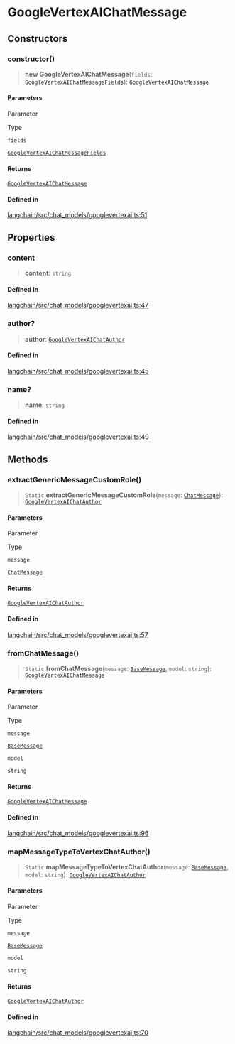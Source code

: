 GoogleVertexAIChatMessage
=========================

Constructors[](#constructors "Direct link to Constructors")
------------------------------------------------------------

### constructor()[](#constructor "Direct link to constructor()")

> **new GoogleVertexAIChatMessage**(`fields`: [`GoogleVertexAIChatMessageFields`](/docs/api/chat_models_googlevertexai/types/GoogleVertexAIChatMessageFields)): [`GoogleVertexAIChatMessage`](/docs/api/chat_models_googlevertexai/classes/GoogleVertexAIChatMessage)

#### Parameters[](#parameters "Direct link to Parameters")

Parameter

Type

`fields`

[`GoogleVertexAIChatMessageFields`](/docs/api/chat_models_googlevertexai/types/GoogleVertexAIChatMessageFields)

#### Returns[](#returns "Direct link to Returns")

[`GoogleVertexAIChatMessage`](/docs/api/chat_models_googlevertexai/classes/GoogleVertexAIChatMessage)

#### Defined in[](#defined-in "Direct link to Defined in")

[langchain/src/chat\_models/googlevertexai.ts:51](https://github.com/hwchase17/langchainjs/blob/1c1274d/langchain/src/chat_models/googlevertexai.ts#L51)

Properties[](#properties "Direct link to Properties")
------------------------------------------------------

### content[](#content "Direct link to content")

> **content**: `string`

#### Defined in[](#defined-in-1 "Direct link to Defined in")

[langchain/src/chat\_models/googlevertexai.ts:47](https://github.com/hwchase17/langchainjs/blob/1c1274d/langchain/src/chat_models/googlevertexai.ts#L47)

### author?[](#author "Direct link to author?")

> **author**: [`GoogleVertexAIChatAuthor`](/docs/api/chat_models_googlevertexai/types/GoogleVertexAIChatAuthor)

#### Defined in[](#defined-in-2 "Direct link to Defined in")

[langchain/src/chat\_models/googlevertexai.ts:45](https://github.com/hwchase17/langchainjs/blob/1c1274d/langchain/src/chat_models/googlevertexai.ts#L45)

### name?[](#name "Direct link to name?")

> **name**: `string`

#### Defined in[](#defined-in-3 "Direct link to Defined in")

[langchain/src/chat\_models/googlevertexai.ts:49](https://github.com/hwchase17/langchainjs/blob/1c1274d/langchain/src/chat_models/googlevertexai.ts#L49)

Methods[](#methods "Direct link to Methods")
---------------------------------------------

### extractGenericMessageCustomRole()[](#extractgenericmessagecustomrole "Direct link to extractGenericMessageCustomRole()")

> `Static` **extractGenericMessageCustomRole**(`message`: [`ChatMessage`](/docs/api/schema/classes/ChatMessage)): [`GoogleVertexAIChatAuthor`](/docs/api/chat_models_googlevertexai/types/GoogleVertexAIChatAuthor)

#### Parameters[](#parameters-1 "Direct link to Parameters")

Parameter

Type

`message`

[`ChatMessage`](/docs/api/schema/classes/ChatMessage)

#### Returns[](#returns-1 "Direct link to Returns")

[`GoogleVertexAIChatAuthor`](/docs/api/chat_models_googlevertexai/types/GoogleVertexAIChatAuthor)

#### Defined in[](#defined-in-4 "Direct link to Defined in")

[langchain/src/chat\_models/googlevertexai.ts:57](https://github.com/hwchase17/langchainjs/blob/1c1274d/langchain/src/chat_models/googlevertexai.ts#L57)

### fromChatMessage()[](#fromchatmessage "Direct link to fromChatMessage()")

> `Static` **fromChatMessage**(`message`: [`BaseMessage`](/docs/api/schema/classes/BaseMessage), `model`: `string`): [`GoogleVertexAIChatMessage`](/docs/api/chat_models_googlevertexai/classes/GoogleVertexAIChatMessage)

#### Parameters[](#parameters-2 "Direct link to Parameters")

Parameter

Type

`message`

[`BaseMessage`](/docs/api/schema/classes/BaseMessage)

`model`

`string`

#### Returns[](#returns-2 "Direct link to Returns")

[`GoogleVertexAIChatMessage`](/docs/api/chat_models_googlevertexai/classes/GoogleVertexAIChatMessage)

#### Defined in[](#defined-in-5 "Direct link to Defined in")

[langchain/src/chat\_models/googlevertexai.ts:96](https://github.com/hwchase17/langchainjs/blob/1c1274d/langchain/src/chat_models/googlevertexai.ts#L96)

### mapMessageTypeToVertexChatAuthor()[](#mapmessagetypetovertexchatauthor "Direct link to mapMessageTypeToVertexChatAuthor()")

> `Static` **mapMessageTypeToVertexChatAuthor**(`message`: [`BaseMessage`](/docs/api/schema/classes/BaseMessage), `model`: `string`): [`GoogleVertexAIChatAuthor`](/docs/api/chat_models_googlevertexai/types/GoogleVertexAIChatAuthor)

#### Parameters[](#parameters-3 "Direct link to Parameters")

Parameter

Type

`message`

[`BaseMessage`](/docs/api/schema/classes/BaseMessage)

`model`

`string`

#### Returns[](#returns-3 "Direct link to Returns")

[`GoogleVertexAIChatAuthor`](/docs/api/chat_models_googlevertexai/types/GoogleVertexAIChatAuthor)

#### Defined in[](#defined-in-6 "Direct link to Defined in")

[langchain/src/chat\_models/googlevertexai.ts:70](https://github.com/hwchase17/langchainjs/blob/1c1274d/langchain/src/chat_models/googlevertexai.ts#L70)